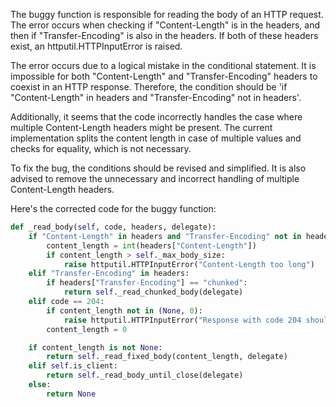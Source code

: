 The buggy function is responsible for reading the body of an HTTP request. The error occurs when checking if "Content-Length" is in the headers, and then if "Transfer-Encoding" is also in the headers. If both of these headers exist, an httputil.HTTPInputError is raised.

The error occurs due to a logical mistake in the conditional statement. It is impossible for both "Content-Length" and "Transfer-Encoding" headers to coexist in an HTTP response. Therefore, the condition should be 'if "Content-Length" in headers and "Transfer-Encoding" not in headers'.

Additionally, it seems that the code incorrectly handles the case where multiple Content-Length headers might be present. The current implementation splits the content length in case of multiple values and checks for equality, which is not necessary.

To fix the bug, the conditions should be revised and simplified. It is also advised to remove the unnecessary and incorrect handling of multiple Content-Length headers.

Here's the corrected code for the buggy function:

```python
def _read_body(self, code, headers, delegate):
    if "Content-Length" in headers and "Transfer-Encoding" not in headers:
        content_length = int(headers["Content-Length"])
        if content_length > self._max_body_size:
            raise httputil.HTTPInputError("Content-Length too long")
    elif "Transfer-Encoding" in headers:
        if headers["Transfer-Encoding"] == "chunked":
            return self._read_chunked_body(delegate)
    elif code == 204:
        if content_length not in (None, 0):
            raise httputil.HTTPInputError("Response with code 204 should not have body")
        content_length = 0

    if content_length is not None:
        return self._read_fixed_body(content_length, delegate)
    elif self.is_client:
        return self._read_body_until_close(delegate)
    else:
        return None
```